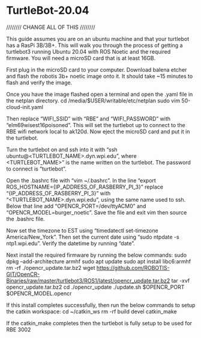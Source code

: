 # TurtleBot-20.04



//////// CHANGE ALL OF THIS ////////

This guide assumes you are on an ubuntu machine and that your turtlebot has a RasPi 3B/3B+. This will walk you through the process of getting a turtlebot3 running Ubuntu 20.04 with ROS Noetic and the required firmware. You will need a microSD card that is at least 16GB.

First plug in the microSD card to your computer. Download balena etcher and flash the robotis 3b+ noetic image onto it. It should take ~15 minutes to flash and verify the image. 

Once you have the image flashed open a terminal and open the .yaml file in the netplan directory.
 cd /media/$USER/writable/etc/netplan
sudo vim 50-cloud-init.yaml


Then replace “WIFI_SSID” with “RBE” and “WIFI_PASSWORD” with “elm69wisest16poisoned”. This will set the turtlebot up to connect to the RBE wifi network local to ak120d. Now eject the microSD card and put it in the turtlebot.

Turn the turtlebot on and ssh into it with “ssh ubuntu@<TURTLEBOT_NAME>.dyn.wpi.edu”, where <TURTLEBOT_NAME>” is the name written on the turtlebot. The password to connect is “turtlebot”.

Open the .bashrc file with “vim ~/.bashrc”. In the line “export ROS_HOSTNAME={IP_ADDRESS_OF_RASBERRY_PI_3}” replace “{IP_ADDRESS_OF_RASBERRY_PI_3}” with “<TURTLEBOT_NAME>.dyn.wpi.edu”, using the same name used to ssh. Below that line add “OPENCR_PORT=/dev/ttyACM0” and “OPENCR_MODEL=burger_noetic”. Save the file and exit vim then source the .bashrc file.

Now set the timezone to EST using “timedatectl set-timezone America/New_York”. Then set the current date using “sudo ntpdate -s ntp1.wpi.edu”. Verify the datetime by running “date”.

Next install the required firmware by running the below commands:
 sudo dpkg –add-architecture armhf
 sudo apt update
 sudo apt install libc6:armhf
 rm -rf ./opencr_update.tar.bz2
 wget https://github.com/ROBOTIS-GIT/OpenCR-Binaries/raw/master/turtlebot3/ROS1/latest/opencr_update.tar.bz2
 tar -xvf opencr_update.tar.bz2
 cd ./opencr_update
 ./update.sh $OPENCR_PORT $OPENCR_MODEL.opencr

If this install completes successfully, then run the below commands to setup the catkin workspace:
 cd ~/catkin_ws
 rm -rf build devel
 catkin_make


If the catkin_make completes then the turtlebot is fully setup to be used for RBE 3002

